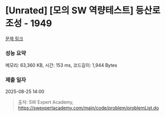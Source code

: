 # [Unrated] [모의 SW 역량테스트] 등산로 조성 - 1949 

[문제 링크](https://swexpertacademy.com/main/code/problem/problemDetail.do?contestProbId=AV5PoOKKAPIDFAUq) 

### 성능 요약

메모리: 63,360 KB, 시간: 153 ms, 코드길이: 1,944 Bytes

### 제출 일자

2025-08-25 14:00



> 출처: SW Expert Academy, https://swexpertacademy.com/main/code/problem/problemList.do